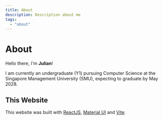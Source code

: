 ```yaml
---
title: About
description: Description about me
tags:
  - "about"
---
```


# About

Hello there, I'm **Julian**!

I am currently an undergraduate (Y1) pursuing Computer Science at the Singapore Management University (SMU), expecting to graduate by May 2028.

## This Website

This website was built with [ReactJS](https://react.dev/), [Material UI](https://mui.com/) and [Vite](https://vite.dev/).
